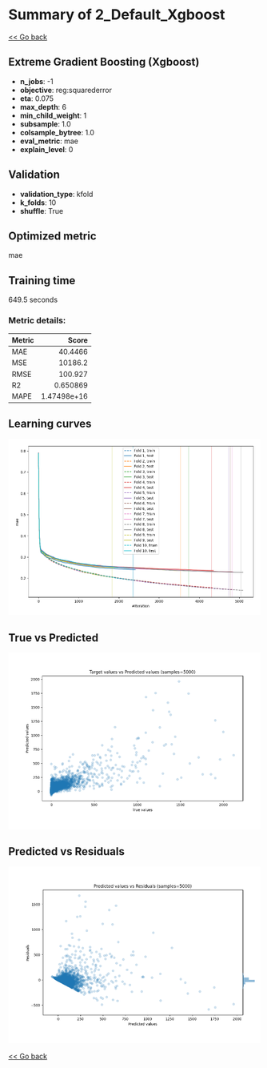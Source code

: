 # Summary of 2_Default_Xgboost

[<< Go back](../README.md)


## Extreme Gradient Boosting (Xgboost)
- **n_jobs**: -1
- **objective**: reg:squarederror
- **eta**: 0.075
- **max_depth**: 6
- **min_child_weight**: 1
- **subsample**: 1.0
- **colsample_bytree**: 1.0
- **eval_metric**: mae
- **explain_level**: 0

## Validation
 - **validation_type**: kfold
 - **k_folds**: 10
 - **shuffle**: True

## Optimized metric
mae

## Training time

649.5 seconds

### Metric details:
| Metric   |           Score |
|:---------|----------------:|
| MAE      |    40.4466      |
| MSE      | 10186.2         |
| RMSE     |   100.927       |
| R2       |     0.650869    |
| MAPE     |     1.47498e+16 |



## Learning curves
![Learning curves](learning_curves.png)
## True vs Predicted

![True vs Predicted](true_vs_predicted.png)


## Predicted vs Residuals

![Predicted vs Residuals](predicted_vs_residuals.png)



[<< Go back](../README.md)
